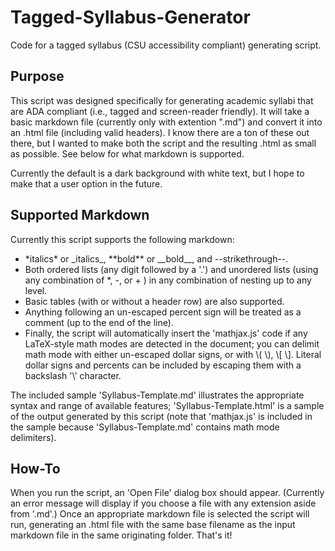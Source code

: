 # Tagged-Syllabus-Generator
Code for a tagged syllabus (CSU accessibility compliant) generating script.

## Purpose
This script was designed specifically for generating academic syllabi that are ADA compliant (i.e., tagged and screen-reader friendly). It will take a basic markdown file (currently only with extention ".md") and convert it into an .html file (including valid headers). I know there are a ton of these out there, but I wanted to make both the script and the resulting .html as small as possible. See below for what markdown is supported.

Currently the default is a dark background with white text, but I hope to make that a user option in the future.

## Supported Markdown
Currently this script supports the following markdown:
* \*italics\* or \_italics\_, \*\*bold\*\* or \_\_bold\_\_, and \-\-strikethrough\-\-. 
* Both ordered lists (any digit followed by a '.') and unordered lists (using any combination of \*, \-, or \+ ) in any combination of nesting up to any level. 
* Basic tables (with or without a header row) are also supported.
* Anything following an un-escaped percent sign will be treated as a comment (up to the end of the line).
* Finally, the script will automatically insert the 'mathjax.js' code if any LaTeX-style math modes are detected in the document; you can delimit math mode with either un-escaped dollar signs, or with \\( \\), \\[ \\]. Literal dollar signs and percents can be included by escaping them with a backslash '\\' character.

The included sample 'Syllabus-Template.md' illustrates the appropriate syntax and range of available features; 'Syllabus-Template.html' is a sample of the output generated by this script (note that 'mathjax.js' is included in the sample because 'Syllabus-Template.md' contains math mode delimiters).

## How-To
When you run the script, an 'Open File' dialog box should appear. (Currently an error message will display if you choose a file with any extension aside from '.md'.) Once an appropriate markdown file is selected the script will run, generating an .html file with the same base filename as the input markdown file in the same originating folder. That's it!
